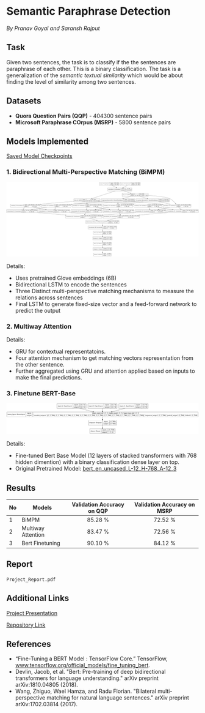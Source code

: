 # Semantic Paraphrase Detection
*By Pranav Goyal and Saransh Rajput*

## Task

Given two sentences, the task is to classify if the the sentences are paraphrase of each other. This is a binary classification. The task is a generalization of the *semantic textual similarity* which would be about finding the level of similarity among two sentences.

## Datasets

+ **Quora Question Pairs (QQP)** - 404300 sentence pairs
+ **Microsoft Paraphrase COrpus (MSRP)** - 5800 sentence pairs

## Models Implemented

[Saved Model Checkpoints](https://drive.google.com/drive/folders/1yMqTg9Er4VmvV0BCK1bSAPcgZCdx3Oqp?usp=sharing)

### 1. Bidirectional Multi-Perspective Matching (BiMPM)
![Bert Model](model_images/BiMPM.png "BERT")

Details:
+ Uses pretrained Glove embeddings (6B)
+ Bidirectional LSTM to encode the sentences
+ Three Distinct multi-perspective matching mechanisms to measure the relations across sentences
+ Final LSTM to generate fixed-size vector and a feed-forward network to predict the output 


### 2. Multiway Attention
Details: 
+ GRU for contextual representatoins.
+ Four attention mechanism to get matching vectors representation from the other sentence.
+ Further aggregated using GRU and attention applied based on inputs to make the final predictions. 



### 3. Finetune BERT-Base 
![Bert Model](model_images/Bert_model.png "BERT")

Details:
+ Fine-tuned Bert Base Model (12 layers of stacked transformers with 768 hidden dimention) with a binary classification dense layer on top.
+ Original Pretrained Model: [bert_en_uncased_L-12_H-768_A-12_3](https://tfhub.dev/tensorflow/bert_en_uncased_L-12_H-768_A-12/2)

## Results
No  | Models            | Validation Accuracy on QQP | Validation Accuracy on MSRP 
--- | -----             | :-------------------:| :-----:|
| 1 |  BiMPM  | 85.28 %  | 72.52 %
| 2 |  Multiway Attention  | 83.47 %  |  72.56 %
| 3 |  Bert Finetuning  | 90.10 % | 84.12 %

## Report
`Project_Report.pdf`

## Additional Links

[Project Presentation](https://docs.google.com/presentation/d/1J-1iSfrvD7bW08aHHIKZy5-PgDgNDDi4-TbQDfKia8I/edit?usp=sharing)

[Repository Link](https://github.com/Pranav174/ParaphraseDetection)

## References 
+ “Fine-Tuning a BERT Model  :   TensorFlow Core.” TensorFlow, www.tensorflow.org/official_models/fine_tuning_bert. 
+ Devlin, Jacob, et al. "Bert: Pre-training of deep bidirectional transformers for language understanding." arXiv preprint arXiv:1810.04805 (2018).
+ Wang, Zhiguo, Wael Hamza, and Radu Florian. "Bilateral multi-perspective matching for natural language sentences." arXiv preprint arXiv:1702.03814 (2017).
